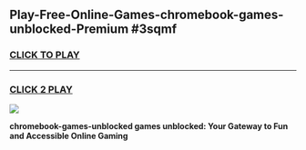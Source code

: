 
## Play-Free-Online-Games-chromebook-games-unblocked-Premium #3sqmf
<h3>
<a href="https://premium.freeplayer.one?title=chromebook-games-unblocked&ref=8M">CLICK TO PLAY</a></h3>
<hr>

<h3>
<a href="https://premium.freeplayer.one?title=chromebook-games-unblocked&ref=8M">CLICK 2 PLAY</a>
  
</h3>

<a href="https://premium.freeplayer.one?title=chromebook-games-unblocked&ref=8M"><img src="https://clearcache.store/games.png"></a>


**chromebook-games-unblocked games unblocked: Your Gateway to Fun and Accessible Online Gaming**
